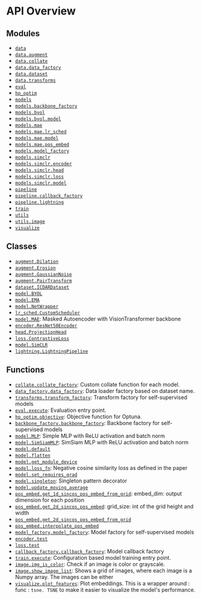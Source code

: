 
# API Overview

## Modules

- [`data`](./docs/markdown-api/data.md#module-data)
- [`data.augment`](./docs/markdown-api/data.augment.md#module-dataaugment)
- [`data.collate`](./docs/markdown-api/data.collate.md#module-datacollate)
- [`data.data_factory`](./docs/markdown-api/data.data_factory.md#module-datadata_factory)
- [`data.dataset`](./docs/markdown-api/data.dataset.md#module-datadataset)
- [`data.transforms`](./docs/markdown-api/data.transforms.md#module-datatransforms)
- [`eval`](./docs/markdown-api/eval.md#module-eval)
- [`hp_optim`](./docs/markdown-api/hp_optim.md#module-hp_optim)
- [`models`](./docs/markdown-api/models.md#module-models)
- [`models.backbone_factory`](./docs/markdown-api/models.backbone_factory.md#module-modelsbackbone_factory)
- [`models.byol`](./docs/markdown-api/models.byol.md#module-modelsbyol)
- [`models.byol.model`](./docs/markdown-api/models.byol.model.md#module-modelsbyolmodel)
- [`models.mae`](./docs/markdown-api/models.mae.md#module-modelsmae)
- [`models.mae.lr_sched`](./docs/markdown-api/models.mae.lr_sched.md#module-modelsmaelr_sched)
- [`models.mae.model`](./docs/markdown-api/models.mae.model.md#module-modelsmaemodel)
- [`models.mae.pos_embed`](./docs/markdown-api/models.mae.pos_embed.md#module-modelsmaepos_embed)
- [`models.model_factory`](./docs/markdown-api/models.model_factory.md#module-modelsmodel_factory)
- [`models.simclr`](./docs/markdown-api/models.simclr.md#module-modelssimclr)
- [`models.simclr.encoder`](./docs/markdown-api/models.simclr.encoder.md#module-modelssimclrencoder)
- [`models.simclr.head`](./docs/markdown-api/models.simclr.head.md#module-modelssimclrhead)
- [`models.simclr.loss`](./docs/markdown-api/models.simclr.loss.md#module-modelssimclrloss)
- [`models.simclr.model`](./docs/markdown-api/models.simclr.model.md#module-modelssimclrmodel)
- [`pipeline`](./docs/markdown-api/pipeline.md#module-pipeline)
- [`pipeline.callback_factory`](./docs/markdown-api/pipeline.callback_factory.md#module-pipelinecallback_factory)
- [`pipeline.lightning`](./docs/markdown-api/pipeline.lightning.md#module-pipelinelightning)
- [`train`](./docs/markdown-api/train.md#module-train)
- [`utils`](./docs/markdown-api/utils.md#module-utils)
- [`utils.image`](./docs/markdown-api/utils.image.md#module-utilsimage)
- [`visualize`](./docs/markdown-api/visualize.md#module-visualize)

## Classes

- [`augment.Dilation`](./docs/markdown-api/data.augment.md#class-dilation)
- [`augment.Erosion`](./docs/markdown-api/data.augment.md#class-erosion)
- [`augment.GaussianNoise`](./docs/markdown-api/data.augment.md#class-gaussiannoise)
- [`augment.PairTransform`](./docs/markdown-api/data.augment.md#class-pairtransform)
- [`dataset.ICDARDataset`](./docs/markdown-api/data.dataset.md#class-icdardataset)
- [`model.BYOL`](./docs/markdown-api/models.byol.model.md#class-byol)
- [`model.EMA`](./docs/markdown-api/models.byol.model.md#class-ema)
- [`model.NetWrapper`](./docs/markdown-api/models.byol.model.md#class-netwrapper)
- [`lr_sched.CustomScheduler`](./docs/markdown-api/models.mae.lr_sched.md#class-customscheduler)
- [`model.MAE`](./docs/markdown-api/models.mae.model.md#class-mae): Masked Autoencoder with VisionTransformer backbone
- [`encoder.ResNet50Encoder`](./docs/markdown-api/models.simclr.encoder.md#class-resnet50encoder)
- [`head.ProjectionHead`](./docs/markdown-api/models.simclr.head.md#class-projectionhead)
- [`loss.ContrastiveLoss`](./docs/markdown-api/models.simclr.loss.md#class-contrastiveloss)
- [`model.SimCLR`](./docs/markdown-api/models.simclr.model.md#class-simclr)
- [`lightning.LightningPipeline`](./docs/markdown-api/pipeline.lightning.md#class-lightningpipeline)

## Functions

- [`collate.collate_factory`](./docs/markdown-api/data.collate.md#function-collate_factory): Custom collate function for each model.
- [`data_factory.data_factory`](./docs/markdown-api/data.data_factory.md#function-data_factory): Data loader factory based on dataset name.
- [`transforms.transform_factory`](./docs/markdown-api/data.transforms.md#function-transform_factory): Transform factory for self-supervised models
- [`eval.execute`](./docs/markdown-api/eval.md#function-execute): Evaluation entry point.
- [`hp_optim.objective`](./docs/markdown-api/hp_optim.md#function-objective): Objective function for Optuna.
- [`backbone_factory.backbone_factory`](./docs/markdown-api/models.backbone_factory.md#function-backbone_factory): Backbone factory for self-supervised models
- [`model.MLP`](./docs/markdown-api/models.byol.model.md#function-mlp): Simple MLP with ReLU activation and batch norm
- [`model.SimSiamMLP`](./docs/markdown-api/models.byol.model.md#function-simsiammlp): SimSiam MLP with ReLU activation and batch norm
- [`model.default`](./docs/markdown-api/models.byol.model.md#function-default)
- [`model.flatten`](./docs/markdown-api/models.byol.model.md#function-flatten)
- [`model.get_module_device`](./docs/markdown-api/models.byol.model.md#function-get_module_device)
- [`model.loss_fn`](./docs/markdown-api/models.byol.model.md#function-loss_fn): Negative cosine similarity loss as defined in the paper
- [`model.set_requires_grad`](./docs/markdown-api/models.byol.model.md#function-set_requires_grad)
- [`model.singleton`](./docs/markdown-api/models.byol.model.md#function-singleton): Singleton pattern decorator
- [`model.update_moving_average`](./docs/markdown-api/models.byol.model.md#function-update_moving_average)
- [`pos_embed.get_1d_sincos_pos_embed_from_grid`](./docs/markdown-api/models.mae.pos_embed.md#function-get_1d_sincos_pos_embed_from_grid): embed_dim: output dimension for each position
- [`pos_embed.get_2d_sincos_pos_embed`](./docs/markdown-api/models.mae.pos_embed.md#function-get_2d_sincos_pos_embed): grid_size: int of the grid height and width
- [`pos_embed.get_2d_sincos_pos_embed_from_grid`](./docs/markdown-api/models.mae.pos_embed.md#function-get_2d_sincos_pos_embed_from_grid)
- [`pos_embed.interpolate_pos_embed`](./docs/markdown-api/models.mae.pos_embed.md#function-interpolate_pos_embed)
- [`model_factory.model_factory`](./docs/markdown-api/models.model_factory.md#function-model_factory): Model factory for self-supervised models
- [`encoder.test`](./docs/markdown-api/models.simclr.encoder.md#function-test)
- [`loss.test`](./docs/markdown-api/models.simclr.loss.md#function-test)
- [`callback_factory.callback_factory`](./docs/markdown-api/pipeline.callback_factory.md#function-callback_factory): Model callback factory
- [`train.execute`](./docs/markdown-api/train.md#function-execute): Configuration based model training entry point.
- [`image.img_is_color`](./docs/markdown-api/utils.image.md#function-img_is_color): Check if an image is color or grayscale.
- [`image.show_image_list`](./docs/markdown-api/utils.image.md#function-show_image_list): Shows a grid of images, where each image is a Numpy array. The images can be either
- [`visualize.plot_features`](./docs/markdown-api/visualize.md#function-plot_features): Plot embeddings. This is a wrapper around : func : ` tsne. TSNE ` to make it easier to visualize the model's performance.
